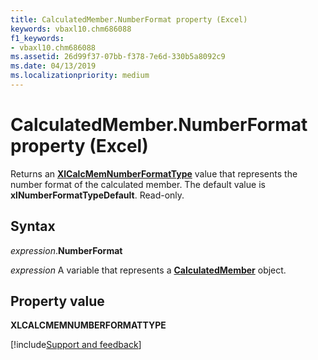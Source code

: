 ```yaml
---
title: CalculatedMember.NumberFormat property (Excel)
keywords: vbaxl10.chm686088
f1_keywords:
- vbaxl10.chm686088
ms.assetid: 26d99f37-07bb-f378-7e6d-330b5a8092c9
ms.date: 04/13/2019
ms.localizationpriority: medium
---
```



# CalculatedMember.NumberFormat property (Excel)

Returns an **[XlCalcMemNumberFormatType](Excel.xlcalcmemnumberformattype.md)** value that represents the number format of the calculated member. The default value is **xlNumberFormatTypeDefault**. Read-only.


## Syntax

_expression_.**NumberFormat**

_expression_ A variable that represents a **[CalculatedMember](Excel.CalculatedMember.md)** object.


## Property value

**XLCALCMEMNUMBERFORMATTYPE**



[!include[Support and feedback](~/includes/feedback-boilerplate.md)]